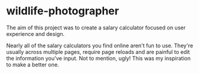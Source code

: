 # wildlife-photographer

The aim of this project was to create a salary calculator focused on user experience and design.

Nearly all of the salary calculators you find online aren't fun to use. They're usually across multiple pages, require page reloads and are painful to edit the information you've input. Not to mention, ugly! This was my inspiration to make a better one.

